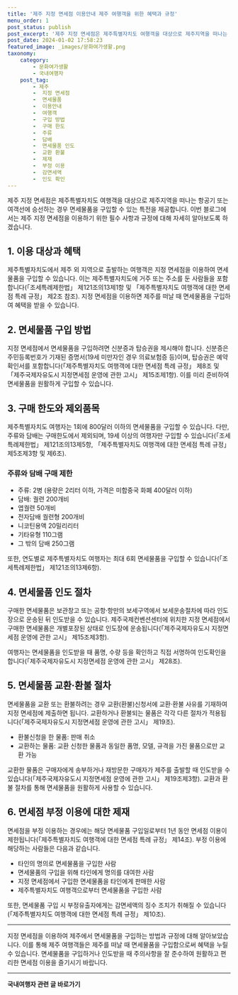 ```yaml
---
title: '제주 지정 면세점 이용안내 제주 여행객을 위한 혜택과 규정'
menu_order: 1
post_status: publish
post_excerpt: '제주 지정 면세점은 제주특별자치도 여행객을 대상으로 제주지역을 떠나는 항공기 또는 여객선에 승선하는 경우 면세물품을 구입할 수 있는 특전을 제공합니다. 이번 블로그에서는 제주 지정 면세점을 이용하기 위한 필수 사항과 규정에 대해 자세히 알아보도록 하겠습니다.'
post_date: 2024-01-02 17:58:23
featured_image: _images/문화여가생활.png
taxonomy:
    category:
        - 문화여가생활
        - 국내여행자
    post_tag:
        - 제주
        -  지정 면세점
        -  면세물품
        -  이용안내
        -  여행객
        -  구입 방법
        -  구매 한도
        -  주류
        -  담배
        -  면세물품 인도
        -  교환 환불
        -  제재
        -  부정 이용
        -  감면세액
        -  인도 확인
---
```



제주 지정 면세점은 제주특별자치도 여행객을 대상으로 제주지역을 떠나는 항공기 또는 여객선에 승선하는 경우 면세물품을 구입할 수 있는 특전을 제공합니다. 이번 블로그에서는 제주 지정 면세점을 이용하기 위한 필수 사항과 규정에 대해 자세히 알아보도록 하겠습니다.

## 1. 이용 대상과 혜택
제주특별자치도에서 제주 외 지역으로 출발하는 여행객은 지정 면세점을 이용하여 면세물품을 구입할 수 있습니다. 이는 제주특별자치도에 거주 또는 주소를 둔 사람들을 포함합니다(「조세특례제한법」 제121조의13제1항 및 「제주특별자치도 여행객에 대한 면세점 특례 규정」 제2조 참조). 지정 면세점을 이용하면 제주를 떠날 때 면세물품을 구입하여 혜택을 받을 수 있습니다.

## 2. 면세물품 구입 방법
지정 면세점에서 면세물품을 구입하려면 신분증과 탑승권을 제시해야 합니다. 신분증은 주민등록번호가 기재된 증명서(19세 미만자인 경우 의료보험증 등)이며, 탑승권은 예약확인서를 포함합니다(「제주특별자치도 여행객에 대한 면세점 특례 규정」 제8조 및 「제주국제자유도시 지정면세점 운영에 관한 고시」 제15조제1항). 이를 미리 준비하여 면세물품을 원활하게 구입할 수 있습니다.

## 3. 구매 한도와 제외품목
제주특별자치도 여행자는 1회에 800달러 이하의 면세물품을 구입할 수 있습니다. 다만, 주류와 담배는 구매한도에서 제외되며, 19세 이상의 여행자만 구입할 수 있습니다(「조세특례제한법」 제121조의13제5항, 「제주특별자치도 여행객에 대한 면세점 특례 규정」 제5조제3항 및 제6조).

### 주류와 담배 구매 제한

- 주류: 2병 (용량은 2리터 이하, 가격은 미합중국 화폐 400달러 이하)
- 담배: 궐련 200개비
- 엽궐련 50개비
- 전자담배 궐련형 200개비
- 니코틴용액 20밀리리터
- 기타유형 110그램
- 그 밖의 담배 250그램

또한, 연도별로 제주특별자치도 여행자는 최대 6회 면세물품을 구입할 수 있습니다(「조세특례제한법」 제121조의13제6항).

## 4. 면세물품 인도 절차
구매한 면세물품은 보관창고 또는 공항·항만의 보세구역에서 보세운송절차에 따라 인도장으로 운송된 뒤 인도받을 수 있습니다. 제주국제컨벤션센터에 위치한 지정 면세점에서 구매한 면세물품은 개별포장된 상태로 인도장에 운송됩니다(「제주국제자유도시 지정면세점 운영에 관한 고시」 제15조제3항).

여행자는 면세물품을 인도받을 때 품명, 수량 등을 확인하고 직접 서명하여 인도확인을 합니다(「제주국제자유도시 지정면세점 운영에 관한 고시」 제28조).

## 5. 면세물품 교환·환불 절차
면세물품을 교환 또는 환불하려는 경우 교환(환불)신청서에 교환·환불 사유를 기재하여 지정 면세점에 제출하면 됩니다. 교환하거나 환불되는 물품은 각각 다른 절차가 적용됩니다(「제주국제자유도시 지정면세점 운영에 관한 고시」 제19조).

- 환불신청을 한 물품: 판매 취소
- 교환하는 물품: 교환 신청한 물품과 동일한 품명, 모델, 규격을 가진 물품으로만 교환 가능

교환한 물품은 구매자에게 송부하거나 재방문한 구매자가 제주를 출발할 때 인도받을 수 있습니다(「제주국제자유도시 지정면세점 운영에 관한 고시」 제19조제3항). 교환과 환불 절차를 통해 면세물품을 원활하게 사용할 수 있습니다.

## 6. 면세점 부정 이용에 대한 제재
면세점을 부정 이용하는 경우에는 해당 면세물품 구입일로부터 1년 동안 면세점 이용이 제한됩니다(「제주특별자치도 여행객에 대한 면세점 특례 규정」 제14조). 부정 이용에 해당하는 사람들은 다음과 같습니다.

- 타인의 명의로 면세물품을 구입한 사람
- 면세물품의 구입을 위해 타인에게 명의를 대여한 사람
- 지정 면세점에서 구입한 면세물품을 타인에게 판매한 사람
- 제주특별자치도 여행객으로부터 면세물품을 구입한 사람

또한, 면세물품 구입 시 부정유출자에게는 감면세액의 징수 조치가 취해질 수 있습니다(「제주특별자치도 여행객에 대한 면세점 특례 규정」 제10조).

---

지정 면세점을 이용하여 제주에서 면세물품을 구입하는 방법과 규정에 대해 알아보았습니다. 이를 통해 제주 여행객들은 제주를 떠날 때 면세물품을 구입함으로써 혜택을 누릴 수 있습니다. 면세물품을 구입하거나 인도받을 때 주의사항을 잘 준수하여 원활하고 편리한 면세점 이용을 즐기시기 바랍니다.
<!-- wp:separator -->
<hr class="wp-block-separator has-alpha-channel-opacity"/>
<!-- /wp:separator -->

<!-- wp:group {"backgroundColor":"base","layout":{"type":"constrained"}} -->
<div class="wp-block-group has-base-background-color has-background"><!-- wp:paragraph {"align":"center","fontSize":"medium"} -->
<p class="has-text-align-center has-large-font-size"><strong>국내여행자 관련 글 바로가기</strong></p>
<!-- /wp:paragraph -->


<!-- wp:latest-posts
{"categories":[{"id":15374,"count":19,"description":"","link":"https://uknowlaw.com/category/%ea%b5%ad%eb%82%b4%ec%97%ac%ed%96%89%ec%9e%90/","name":"국내여행자","slug":"국내여행자","taxonomy":"category","parent":0,"meta":[],"_links":{"self":[{"href":"https://uknowlaw.com/wp-json/wp/v2/categories/15374"}],"collection":[{"href":"https://uknowlaw.com/wp-json/wp/v2/categories"}],"about":[{"href":"https://uknowlaw.com/wp-json/wp/v2/taxonomies/category"}],"wp:post_type":[{"href":"https://uknowlaw.com/wp-json/wp/v2/posts?categories=15374"}],"curies":[{"name":"wp","href":"https://api.w.org/{rel}","templated":true}]}}],"postsToShow":100,"excerptLength":28,"postLayout":"grid","columns":2,"featuredImageAlign":"left","featuredImageSizeSlug":"large","fontSize":"small"} /--></div>
<!-- /wp:group -->